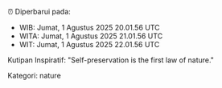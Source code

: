 ⏰ Diperbarui pada:
- WIB: Jumat, 1 Agustus 2025 20.01.56 UTC
- WITA: Jumat, 1 Agustus 2025 21.01.56 UTC
- WIT: Jumat, 1 Agustus 2025 22.01.56 UTC

Kutipan Inspiratif:
"Self-preservation is the first law of nature."


Kategori: nature

